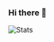 ### Hi there 👋
![Stats](https://github-readme-stats.vercel.app/api?username=rui-han-crh&show_icons=true&theme=moltack&include-all-commits=true)

<!--
**rui-han-crh/rui-han-crh** is a ✨ _special_ ✨ repository because its `README.md` (this file) appears on your GitHub profile.

Here are some ideas to get you started:

- 🔭 I’m currently working on ...
- 🌱 I’m currently learning ...
- 👯 I’m looking to collaborate on ...
- 🤔 I’m looking for help with ...
- 💬 Ask me about ...
- 📫 How to reach me: ...
- 😄 Pronouns: ...
- ⚡ Fun fact: ...
-->
